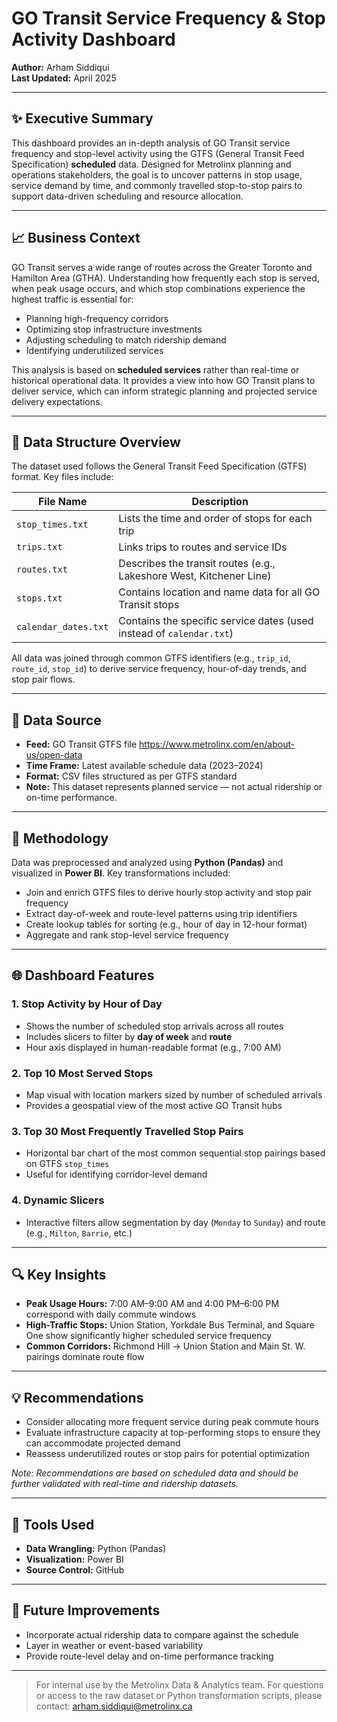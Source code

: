 # GO Transit Service Frequency & Stop Activity Dashboard

**Author:** Arham Siddiqui\
**Last Updated:** April 2025

---

## ✨ Executive Summary

This dashboard provides an in-depth analysis of GO Transit service frequency and stop-level activity using the GTFS (General Transit Feed Specification) **scheduled** data. Designed for Metrolinx planning and operations stakeholders, the goal is to uncover patterns in stop usage, service demand by time, and commonly travelled stop-to-stop pairs to support data-driven scheduling and resource allocation.

---

## 📈 Business Context

GO Transit serves a wide range of routes across the Greater Toronto and Hamilton Area (GTHA). Understanding how frequently each stop is served, when peak usage occurs, and which stop combinations experience the highest traffic is essential for:

- Planning high-frequency corridors
- Optimizing stop infrastructure investments
- Adjusting scheduling to match ridership demand
- Identifying underutilized services

This analysis is based on **scheduled services** rather than real-time or historical operational data. It provides a view into how GO Transit plans to deliver service, which can inform strategic planning and projected service delivery expectations.

---

## 🧱 Data Structure Overview

The dataset used follows the General Transit Feed Specification (GTFS) format. Key files include:

| File Name            | Description                                                          |
| -------------------- | -------------------------------------------------------------------- |
| `stop_times.txt`     | Lists the time and order of stops for each trip                      |
| `trips.txt`          | Links trips to routes and service IDs                                |
| `routes.txt`         | Describes the transit routes (e.g., Lakeshore West, Kitchener Line)  |
| `stops.txt`          | Contains location and name data for all GO Transit stops             |
| `calendar_dates.txt` | Contains the specific service dates (used instead of `calendar.txt`) |

All data was joined through common GTFS identifiers (e.g., `trip_id`, `route_id`, `stop_id`) to derive service frequency, hour-of-day trends, and stop pair flows.

---

## 🔗 Data Source

- **Feed:** GO Transit GTFS file https://www.metrolinx.com/en/about-us/open-data
- **Time Frame:** Latest available schedule data (2023–2024)
- **Format:** CSV files structured as per GTFS standard
- **Note:** This dataset represents planned service — not actual ridership or on-time performance.

---

## 🔄 Methodology

Data was preprocessed and analyzed using **Python (Pandas)** and visualized in **Power BI**. Key transformations included:

- Join and enrich GTFS files to derive hourly stop activity and stop pair frequency
- Extract day-of-week and route-level patterns using trip identifiers
- Create lookup tables for sorting (e.g., hour of day in 12-hour format)
- Aggregate and rank stop-level service frequency

---

## 🌐 Dashboard Features

### 1. **Stop Activity by Hour of Day**

- Shows the number of scheduled stop arrivals across all routes
- Includes slicers to filter by **day of week** and **route**
- Hour axis displayed in human-readable format (e.g., 7:00 AM)

### 2. **Top 10 Most Served Stops**

- Map visual with location markers sized by number of scheduled arrivals
- Provides a geospatial view of the most active GO Transit hubs

### 3. **Top 30 Most Frequently Travelled Stop Pairs**

- Horizontal bar chart of the most common sequential stop pairings based on GTFS `stop_times`
- Useful for identifying corridor-level demand

### 4. **Dynamic Slicers**

- Interactive filters allow segmentation by day (`Monday` to `Sunday`) and route (e.g., `Milton`, `Barrie`, etc.)

---

## 🔍 Key Insights

- **Peak Usage Hours:** 7:00 AM–9:00 AM and 4:00 PM–6:00 PM correspond with daily commute windows
- **High-Traffic Stops:** Union Station, Yorkdale Bus Terminal, and Square One show significantly higher scheduled service frequency
- **Common Corridors:** Richmond Hill → Union Station and Main St. W. pairings dominate route flow

---

## 💡 Recommendations

- Consider allocating more frequent service during peak commute hours
- Evaluate infrastructure capacity at top-performing stops to ensure they can accommodate projected demand
- Reassess underutilized routes or stop pairs for potential optimization

*Note: Recommendations are based on scheduled data and should be further validated with real-time and ridership datasets.*

---

## 💼 Tools Used

- **Data Wrangling:** Python (Pandas)
- **Visualization:** Power BI
- **Source Control:** GitHub

---

## 🔧 Future Improvements

- Incorporate actual ridership data to compare against the schedule
- Layer in weather or event-based variability
- Provide route-level delay and on-time performance tracking

---

> For internal use by the Metrolinx Data & Analytics team. For questions or access to the raw dataset or Python transformation scripts, please contact: [arham.siddiqui@metrolinx.ca](mailto\:arham.siddiqui@metrolinx.ca)

